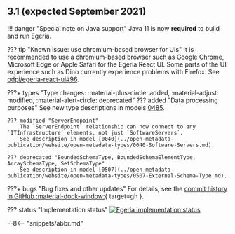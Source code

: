 <!-- SPDX-License-Identifier: CC-BY-4.0 -->
<!-- Copyright Contributors to the Egeria project. -->

## 3.1 (expected September 2021)

!!! danger "Special note on Java support"
    Java 11 is now **required** to build and run Egeria.

??? tip "Known issue: use chromium-based browser for UIs"
    It is recommended to use a chromium-based browser such as Google Chrome, Microsoft Edge or Apple Safari for
    the Egeria React UI. Some parts of the UI experience such as Dino currently experience problems with
    Firefox. See [odpi/egeria-react-ui#96](https://github.com/odpi/egeria-react-ui/issues/96).

???+ types "Type changes: :material-plus-circle: added, :material-adjust: modified, :material-alert-circle: deprecated"
    ??? added "Data processing purposes"
        See new type descriptions in models [0485](../open-metadata-publication/website/open-metadata-types/0485-Data-Processing-Purposes.md).

    ??? modified "ServerEndpoint"
        The `ServerEndpoint` relationship can now connect to any `ITInfrastructure` elements, not just `SoftwareServers`.
        See description in model [0040](../open-metadata-publication/website/open-metadata-types/0040-Software-Servers.md).

    ??? deprecated "BoundedSchemaType, BoundedSchemaElementType, ArraySchemaType, SetSchemaType"
        See description in model [0507](../open-metadata-publication/website/open-metadata-types/0507-External-Schema-Type.md).

???+ bugs "Bug fixes and other updates"
    For details, see the [commit history in GitHub :material-dock-window:](https://github.com/odpi/egeria/commits){ target=gh }.

??? status "Implementation status"
    [![Egeria implementation status](latest.png)](../roadmap)

--8<-- "snippets/abbr.md"
